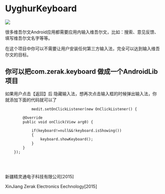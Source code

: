 UyghurKeyboard
==============
<img src="https://raw.githubusercontent.com/Sabirjan/UyghurKeyboard/master/img/20141217154207.png" />
<p></p>
很多维吾尔文Android应用都需要应用内输入维吾尔文，比如：搜索、意见反馈、填写维吾尔文名字等等。

在这个项目中你可以不需要让用户安装任何第三方输入法，完全可以达到输入维吾尔文的目标。

你可以把com.zerak.keyboard 做成一个AndroidLib项目
-----------------------------------------------------------------
如果用户点击【返回】后 隐藏输入法，想再次点击输入框的时候弹出输入法，你就添加下面的代码就可以了

				medit.setOnClickListener(new OnClickListener() {
			
			@Override
			public void onClick(View arg0) {
			
				if(keyboard!=null&&!keyboard.isShowing())
				{
					keyboard.showKeyboard();
				}
			}
		});
		


</br>
</br>



<p>新疆精灵通电子科技有限公司[2015]</p>
<p>XinJiang Zerak Electronics Eechnology[2015]</p>

